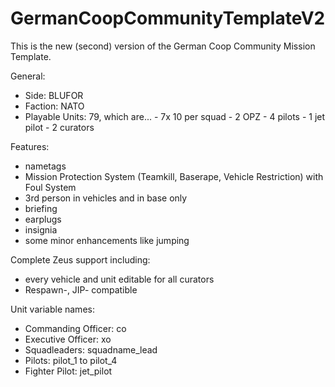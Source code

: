 # GermanCoopCommunityTemplateV2

This is the new (second) version of the German Coop Community Mission Template.

General:

- Side: BLUFOR
- Faction: NATO
- Playable Units: 79, which are...
                      - 7x 10 per squad
                      - 2 OPZ
                      - 4 pilots
                      - 1 jet pilot
                      - 2 curators


Features:

- nametags
- Mission Protection System (Teamkill, Baserape, Vehicle Restriction) with Foul System
- 3rd person in vehicles and in base only
- briefing
- earplugs
- insignia
- some minor enhancements like jumping


Complete Zeus support including:

- every vehicle and unit editable for all curators
- Respawn-, JIP- compatible


Unit variable names:

- Commanding Officer: co
- Executive Officer: xo
- Squadleaders: squadname_lead
- Pilots: pilot_1 to pilot_4
- Fighter Pilot: jet_pilot
